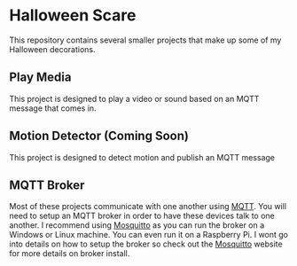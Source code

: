 # Halloween Scare
This repository contains several smaller projects that make up some of my Halloween decorations.

## Play Media
This project is designed to play a video or sound based on an MQTT message that comes in.

## Motion Detector (Coming Soon)
This project is designed to detect motion and publish an MQTT message

## MQTT Broker
Most of these projects communicate with one another using [MQTT](http://www.mqtt.org).  You will need to setup an MQTT broker in order to 
have these devices talk to one another.  I recommend using [Mosquitto](https://mosquitto.org/) as you can run the 
broker on a Windows or Linux machine.  You can even run it on a Raspberry Pi.  I wont go into details 
on how to setup the broker so check out the [Mosquitto](https://mosquitto.org/) website for more details on broker install. 
